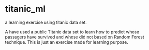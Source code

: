 # titanic_ml
a learning exercise using titanic data set.

A have used a public Titanic data set to learn how to predict whose passagers have survived and whose did not based on Random Forest technique. This is just an exercise made for learning purpose.
